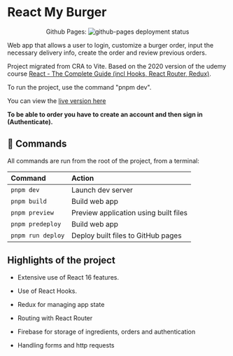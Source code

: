 # React My Burger

<p align="center">Github Pages: <img src="https://img.shields.io/github/deployments/jorgeyza/react-burger/github-pages" alt="github-pages deployment status" /></p>

Web app that allows a user to login, customize a burger order, input the necessary delivery info, create the order and review previous orders.

Project migrated from CRA to Vite. Based on the 2020 version of the udemy course [React - The Complete Guide (incl Hooks, React Router, Redux)](https://www.udemy.com/course/react-the-complete-guide-incl-redux/).

To run the project, use the command "pnpm dev".

You can view the [live version here](https://react-burger.jorgeyza.com/)

**To be able to order you have to create an account and then sign in (Authenticate).**

## 🧞 Commands

All commands are run from the root of the project, from a terminal:

| Command           | Action                                |
| :---------------- | :------------------------------------ |
| `pnpm dev`        | Launch dev server                     |
| `pnpm build`      | Build web app                         |
| `pnpm preview`    | Preview application using built files |
| `pnpm predeploy`  | Build web app                         |
| `pnpm run deploy` | Deploy built files to GitHub pages    |

## Highlights of the project

- Extensive use of React 16 features.

- Use of React Hooks.

- Redux for managing app state

- Routing with React Router

- Firebase for storage of ingredients, orders and authentication

- Handling forms and http requests
